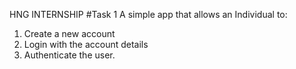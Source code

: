 HNG INTERNSHIP
#Task 1
A simple app that allows an Individual to:
1) Create a new account
2) Login with the account details
3) Authenticate the user.
